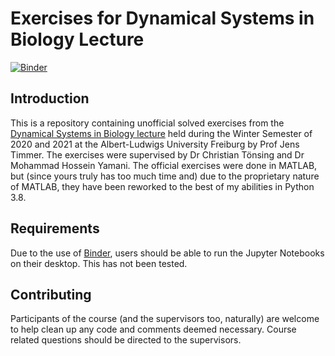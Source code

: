 # Exercises for Dynamical Systems in Biology Lecture

[![Binder](https://mybinder.org/badge_logo.svg)](https://mybinder.org/v2/gh/DSBio2020/HEAD)

## Introduction

This is a repository containing unofficial solved exercises from the [Dynamical Systems in Biology lecture](http://jeti.uni-freiburg.de/eng_vorles_mathbio_sysbio/eng_vorles_mathbio_sysbio.html) held during the Winter Semester of 2020 and 2021 at the Albert-Ludwigs University Freiburg by Prof Jens Timmer. The exercises were supervised by Dr Christian Tönsing and Dr Mohammad Hossein Yamani. The official exercises were done in MATLAB, but (since yours truly has too much time and) due to the proprietary nature of MATLAB, they have been reworked to the best of my abilities in Python 3.8.

## Requirements

Due to the use of [Binder](https://mybinder.readthedocs.io/en/latest/about/about.html), users should be able to run the Jupyter Notebooks on their desktop. This has not been tested.

## Contributing

Participants of the course (and the supervisors too, naturally) are welcome to help clean up any code and comments deemed necessary. Course related questions should be directed to the supervisors.
